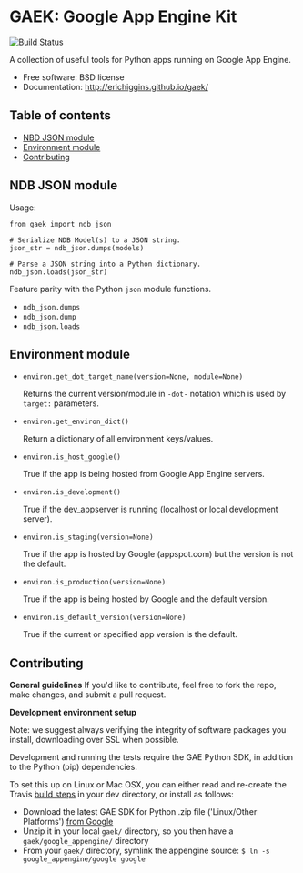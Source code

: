 GAEK: Google App Engine Kit
===============================

[![Build Status](https://travis-ci.org/erichiggins/gaek.svg)](https://travis-ci.org/erichiggins/gaek)


A collection of useful tools for Python apps running on Google App Engine.

* Free software: BSD license
* Documentation: http://erichiggins.github.io/gaek/

## Table of contents

* [NBD JSON module](#ndb-json-module)
* [Environment module](#environment-module)
* [Contributing](#contributing)

NDB JSON module
---------------

Usage:

    from gaek import ndb_json

    # Serialize NDB Model(s) to a JSON string.
    json_str = ndb_json.dumps(models)

    # Parse a JSON string into a Python dictionary.
    ndb_json.loads(json_str)


Feature parity with the Python `json` module functions.

* `ndb_json.dumps`
* `ndb_json.dump`
* `ndb_json.loads`


Environment module
------------------

* `environ.get_dot_target_name(version=None, module=None)`

   Returns the current version/module in `-dot-` notation which is used by `target:` parameters.

* `environ.get_environ_dict()`

   Return a dictionary of all environment keys/values.

* `environ.is_host_google()`

   True if the app is being hosted from Google App Engine servers.

* `environ.is_development()`

   True if the dev_appserver is running (localhost or local development server).

* `environ.is_staging(version=None)`

   True if the app is hosted by Google (appspot.com) but the version is not the default.

* `environ.is_production(version=None)`

   True if the app is being hosted by Google and the default version.

* `environ.is_default_version(version=None)`

   True if the current or specified app version is the default.


Contributing
------------------

**General guidelines**
If you'd like to contribute, feel free to fork the repo, make changes, and submit a pull request.

**Development environment setup**

Note: we suggest always verifying the integrity of software packages you install, downloading over SSL when possible.

Development and running the tests require the GAE Python SDK, in addition to the Python (pip) dependencies.

To set this up on Linux or Mac OSX, you can either read and re-create the Travis
[build steps](https://github.com/erichiggins/gaek/blob/master/.travis.yml) in your dev directory, or
install as follows:
* Download the latest GAE SDK for Python .zip file ('Linux/Other Platforms')
[from Google](https://cloud.google.com/appengine/downloads)
* Unzip it in your local `gaek/` directory, so you then have a `gaek/google_appengine/` directory
* From your `gaek/` directory, symlink the appengine source: `$ ln -s google_appengine/google google`
